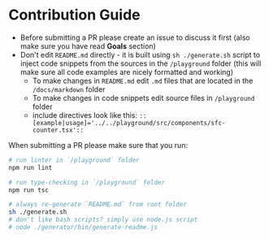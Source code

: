 # Contribution Guide
- Before submitting a PR please create an issue to discuss it first (also make sure you have read **Goals** section)
- Don't edit `README.md` directly - it is built using `sh ./generate.sh` script to inject code snippets from the sources in the `/playground` folder (this will make sure all code examples are nicely formatted and working)
  - To make changes in `README.md` edit `.md` files that are located in the `/docs/markdown` folder
  - To make changes in code snippets edit source files in `/playground` folder
  - include directives look like this: `::[example|usage]='../../playground/src/components/sfc-counter.tsx'::`

When submitting a PR please make sure that you run:
```bash
# run linter in `/playground` folder
npm run lint

# run type-checking in `/playground` folder
npm run tsc

# always re-generate `README.md` from root folder
sh ./generate.sh
# don't like bash scripts? simply use node.js script
# node ./generator/bin/generate-readme.js
```
